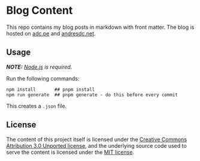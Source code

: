 # Blog Content

This repo contains my blog posts in markdown with front matter. The blog is hosted on [adc.pe](https://adc.pe) and [andresdc.net](https://andresdc.net).

## Usage

_**NOTE:** [Node.js](https://nodejs.org/) is required._

Run the following commands:

```console
npm install       ## pnpm install
npm run generate  ## pnpm generate - do this before every commit
```

This creates a `.json` file.

## License

The content of this project itself is licensed under the [Creative Commons Attribution 3.0 Unported license](https://creativecommons.org/licenses/by/3.0/), and the underlying source code used to serve the content is licensed under the [MIT license](https://github.com/adcpe/blog-content/blob/main/LICENSE.md).
